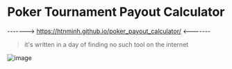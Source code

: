 # Poker Tournament Payout Calculator

-------> https://htnminh.github.io/poker_payout_calculator/ <-------

> it's written in a day of finding no such tool on the internet

![image](https://github.com/user-attachments/assets/cd80d2eb-55cd-4ce9-94cc-18107a6bb0d4)
